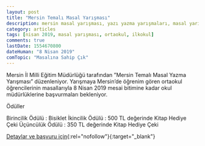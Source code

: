```yaml
---
layout: post
title: "Mersin Temalı Masal Yarışması"
description: mersin masal yarışması, yazı yazma yarışmaları, masal yarışmaları"
category: articles
tags: [nisan 2019, masal yarışması, ortaokul, ilkokul]
comments: true
lastDate: 1554670800
dateHuman: "8 Nisan 2019"
comTopic: "Masalına Sahip Çık"
---
```


Mersin İl Milli Eğitim Müdürlüğü tarafından ”Mersin Temalı Masal Yazma Yarışması” düzenleniyor. Yarışmaya Mersin’de öğrenim gören ortaokul öğrencilerinin masallarıyla 8 Nisan 2019 mesai bitimine kadar okul müdürlüklerine başvurmaları bekleniyor.

Ödüller

Birincilik Ödülü : Bisiklet
İkincilik Ödülü : 500 TL değerinde Kitap Hediye Çeki
Üçüncülük Ödülü : 350 TL değerinde Kitap Hediye Çeki

[Detaylar ve başvuru için](http://yenisehir33.meb.gov.tr/meb_iys_dosyalar/2019_03/08160053_Mersin_TemalY_Masal_Yazma_YarYYmasY.pdf?utm_source=edebiyatyarismalari.com&utm_medium=affiliate&utm_campaign=cpc){:rel="nofollow"}{:target="_blank"}
